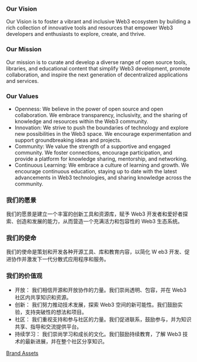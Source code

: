 ### Our Vision

Our Vision is to foster a vibrant and inclusive Web3 ecosystem by building a rich collection of innovative tools and resources that empower Web3 developers and enthusiasts to explore, create, and thrive.

### Our Mission

Our mission is to curate and develop a diverse range of open source tools, libraries, and educational content that simplify Web3 development, promote collaboration, and inspire the next generation of decentralized applications and services.

### Our Values

- Openness: We believe in the power of open source and open collaboration. We embrace transparency, inclusivity, and the sharing of knowledge and resources within the Web3 community.
- Innovation: We strive to push the boundaries of technology and explore new possibilities in the Web3 space. We encourage experimentation and support groundbreaking ideas and projects.
- Community: We value the strength of a supportive and engaged community. We foster connections, encourage participation, and provide a platform for knowledge sharing, mentorship, and networking.
- Continuous Learning: We embrace a culture of learning and growth. We encourage continuous education, staying up to date with the latest advancements in Web3 technologies, and sharing knowledge across the community.

### 我们的愿景

我们的愿景是建立一个丰富的创新工具和资源库，赋予 Web3 开发者和爱好者探索、创造和发展的能力，从而营造一个充满活力和包容性的 Web3 生态系统。

### 我们的使命

我们的使命是策划和开发各种开源工具、库和教育内容，以简化 W eb3 开发、促进协作并激发下一代分散式应用程序和服务。

### 我们的价值观

- 开放： 我们相信开源和开放协作的力量。我们崇尚透明、包容，并在 Web3 社区内共享知识和资源。
- 创新： 我们努力推动技术发展，探索 Web3 空间的新可能性。我们鼓励实验，支持突破性的想法和项目。
- 社区： 我们重视支持和参与社区的力量。我们促进联系，鼓励参与，并为知识共享、指导和交流提供平台。
- 持续学习： 我们崇尚学习和成长的文化。我们鼓励持续教育，了解 Web3 技术的最新进展，并在整个社区分享知识。

[Brand Assets](https://github.com/Web3Camp-Labs/graphic-assets)
